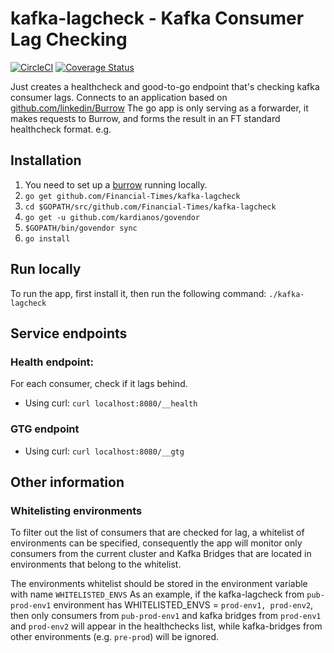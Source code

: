 # kafka-lagcheck - Kafka Consumer Lag Checking

[![CircleCI](https://circleci.com/gh/Financial-Times/kafka-lagcheck.svg?style=shield)](https://circleci.com/gh/Financial-Times/kafka-lagcheck) [![Coverage Status](https://coveralls.io/repos/github/Financial-Times/kafka-lagcheck/badge.svg)](https://coveralls.io/github/Financial-Times/kafka-lagcheck)

Just creates a healthcheck and good-to-go endpoint that's checking kafka consumer lags.
Connects to an application based on [github.com/linkedin/Burrow](https://github.com/linkedin/Burrow)
The go app is only serving as a forwarder, it makes requests to Burrow, and forms the result in an FT standard healthcheck format. e.g.

## Installation

1. You need to set up a [burrow](https://github.com/Financial-Times/burrow) running locally.
2. `go get github.com/Financial-Times/kafka-lagcheck`
3. `cd $GOPATH/src/github.com/Financial-Times/kafka-lagcheck`
4. `go get -u github.com/kardianos/govendor `
5. `$GOPATH/bin/govendor sync `
6. `go install`
 
## Run locally
 To run the app, first install it, then run the following command:
 `./kafka-lagcheck`
## Service endpoints
### Health endpoint:
For each consumer, check if it lags behind.
- Using curl: `curl localhost:8080/__health`
### GTG endpoint
- Using curl: `curl localhost:8080/__gtg`

## Other information
### Whitelisting environments
To filter out the list of consumers that are checked for lag, a whitelist of environments can be specified, consequently 
the app will monitor only consumers from the current cluster and Kafka Bridges that are located in environments that belong
to the whitelist.

The environments whitelist should be stored in the environment variable with name `WHITELISTED_ENVS`
As an example, if the kafka-lagcheck from `pub-prod-env1` environment has WHITELISTED_ENVS = `prod-env1, prod-env2`, then only consumers from `pub-prod-env1` and kafka bridges from `prod-env1` and `prod-env2` will appear 
in the healthchecks list, while kafka-bridges from other environments (e.g. `pre-prod`) will be ignored.
